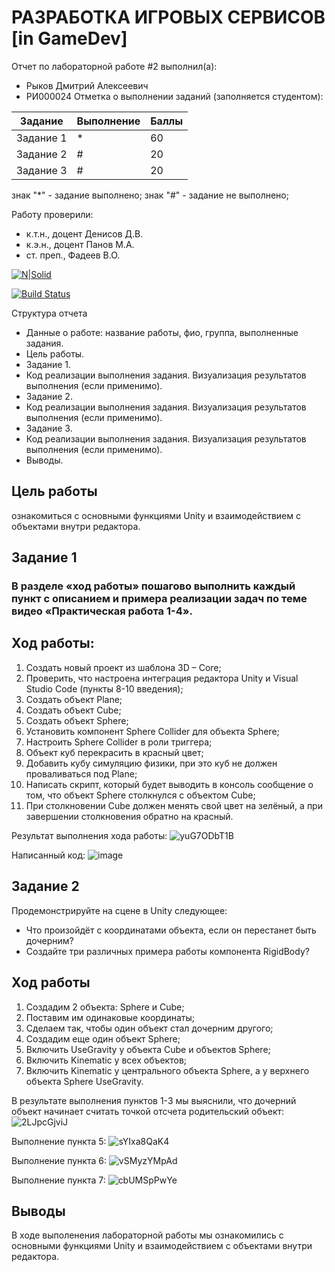 # РАЗРАБОТКА ИГРОВЫХ СЕРВИСОВ [in GameDev]
Отчет по лабораторной работе #2 выполнил(а):
- Рыков Дмитрий Алексеевич
- РИ000024
Отметка о выполнении заданий (заполняется студентом):

| Задание | Выполнение | Баллы |
| ------ | ------ | ------ |
| Задание 1 | * | 60 |
| Задание 2 | # | 20 |
| Задание 3 | # | 20 |

знак "*" - задание выполнено; знак "#" - задание не выполнено;

Работу проверили:
- к.т.н., доцент Денисов Д.В.
- к.э.н., доцент Панов М.А.
- ст. преп., Фадеев В.О.

[![N|Solid](https://cldup.com/dTxpPi9lDf.thumb.png)](https://nodesource.com/products/nsolid)

[![Build Status](https://travis-ci.org/joemccann/dillinger.svg?branch=master)](https://travis-ci.org/joemccann/dillinger)

Структура отчета

- Данные о работе: название работы, фио, группа, выполненные задания.
- Цель работы.
- Задание 1.
- Код реализации выполнения задания. Визуализация результатов выполнения (если применимо).
- Задание 2.
- Код реализации выполнения задания. Визуализация результатов выполнения (если применимо).
- Задание 3.
- Код реализации выполнения задания. Визуализация результатов выполнения (если применимо).
- Выводы.

## Цель работы
ознакомиться с основными функциями Unity и взаимодействием с объектами внутри редактора.

## Задание 1
### В разделе «ход работы» пошагово выполнить каждый пункт с описанием и примера реализации задач по теме видео «Практическая работа 1-4».
## Ход работы:
1) Создать новый проект из шаблона 3D – Core;
2) Проверить, что настроена интеграция редактора Unity и Visual Studio Code
(пункты 8-10 введения);
3) Создать объект Plane;
4) Создать объект Cube;
5) Создать объект Sphere;
6) Установить компонент Sphere Collider для объекта Sphere;
7) Настроить Sphere Collider в роли триггера;
8) Объект куб перекрасить в красный цвет;
9) Добавить кубу симуляцию физики, при это куб не должен проваливаться
под Plane;
10) Написать скрипт, который будет выводить в консоль сообщение о том,
что объект Sphere столкнулся с объектом Cube;
11) При столкновении Cube должен менять свой цвет на зелёный, а при
завершении столкновения обратно на красный.

Результат выполнения хода работы: 
![yuG7ODbT1B](https://user-images.githubusercontent.com/91608946/192817349-f88c90af-a920-49b8-9daf-eb3dd5d8e368.gif)

Написанный код:
![image](https://user-images.githubusercontent.com/91608946/192818190-e14d8613-7121-472c-b35d-72cb82cd76b0.png)







## Задание 2
Продемонстрируйте на сцене в Unity следующее:
- Что произойдёт с координатами объекта, если он перестанет быть
дочерним?
- Создайте три различных примера работы компонента RigidBody?

## Ход работы
1) Создадим 2 объекта: Sphere и Cube;
2) Поставим им одинаковые координаты;
3) Сделаем так, чтобы один объект стал дочерним другого;
4) Создадим еще один объект Sphere;
5) Включить UseGravity у объекта Cube и  объектов Sphere;
6) Включить Kinematic у всех объектов;
7) Включить Kinematic у центрального объекта Sphere, а у верхнего объекта Sphere UseGravity.

В результате выполнения пунктов 1-3 мы выяснили, что дочерний объект начинает считать точкой отсчета родительский объект:
![2LJpcGjviJ](https://user-images.githubusercontent.com/91608946/192829811-808dd9a7-7828-40f2-be13-9d71796b8a34.gif)

Выполнение пункта 5:
![sYIxa8QaK4](https://user-images.githubusercontent.com/91608946/192830264-0f71d3c1-1649-4455-ba55-a4d5655a73fb.gif)

Выполнение пункта 6:
![vSMyzYMpAd](https://user-images.githubusercontent.com/91608946/192830274-adba2cad-4229-4617-b202-f0feed6f1f62.gif)

Выполнение пункта 7:
![cbUMSpPwYe](https://user-images.githubusercontent.com/91608946/192830283-540e1cb1-00a8-4fe2-9c9b-71402e4bf835.gif)



## Выводы
В ходе выполенения лабораторной работы мы ознакомились с основными функциями Unity и взаимодействием с объектами внутри редактора.

